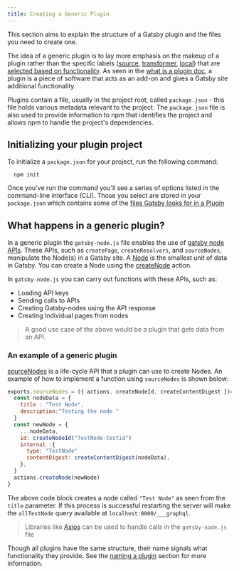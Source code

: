 ```yaml
---
title: Creating a Generic Plugin
---
```


This section aims to explain the structure of a Gatsby plugin and the files you need to create one.

The idea of a generic plugin is to lay more emphasis on the makeup of a plugin rather than the specific labels ([source](/docs/creating-a-source-plugin/), [transformer](/docs/creating-a-transformer-plugin/), [local](https://www.gatsbyjs.org/docs/creating-a-local-plugin/)) that are [selected based on functionality](/docs/naming-a-plugin/). As seen in the [what is a plugin doc](/docs/what-is-a-plugin/), a plugin is a piece of software that acts as an add-on and gives a Gatsby site additional functionality.

Plugins contain a file, usually in the project root, called `package.json` - this file holds various metadata relevant to the project. The `package.json` file is also used to provide information to npm that identifies the project and allows npm to handle the project's dependencies.

## Initializing your plugin project

To initialize a `package.json` for your project, run the following command:

```shell
  npm init
```

Once you've run the command you'll see a series of options listed in the command-line interface (CLI). Those you select are stored in your `package.json` which contains some of the [files Gatsby looks for in a Plugin](/docs/files-gatsby-looks-for-in-a-plugin)

## What happens in a generic plugin?

In a generic plugin the `gatsby-node.js` file enables the use of [gatsby node APIs](/docs/node-apis/). These APIs, such as `createPage`, `createResolvers`, and `sourceNodes`, manipulate the Node(s) in a Gatsby site. A [Node](/docs/node-creation/) is the smallest unit of data in Gatsby. You can create a Node using the [createNode](/docs/actions/#createNode) action.

In `gatsby-node.js` you can carry out functions with these APIs, such as:

- Loading API keys
- Sending calls to APIs
- Creating Gatsby-nodes using the API response
- Creating Individual pages from nodes

> A good use case of the above would be a plugin that gets data from an API.

### An example of a generic plugin

[sourceNodes](/docs/node-apis/#sourceNodes) is a life-cycle API that a plugin can use to create Nodes. An example of how to implement a function using `sourceNodes` is shown below:

```javascript:title=gatsby-node.js
exports.sourceNodes = ({ actions, createNodeId, createContentDigest })=>{
  const nodeData = {
    title : "Test Node",
    description:"Testing the node "
  }
  const newNode = {
    ...nodeData,
    id: createNodeId("TestNode-testid")
    internal :{
      type: "TestNode"
      contentDigest: createContentDigest(nodeData),
    },
  }
  actions.createNode(newNode)
}
```

The above code block creates a node called `"Test Node"` as seen from the `title` parameter. If this process is successful restarting the server will make the `allTestNode` query available at `localhost:8000/___graphql`.

> Libraries like [Axios](https://www.npmjs.com/package/axios) can be used to handle calls in the `gatsby-node.js` file

Though all plugins have the same structure, their name signals what functionality they provide. See the [naming a plugin](/docs/naming-a-plugin) section for more information.
